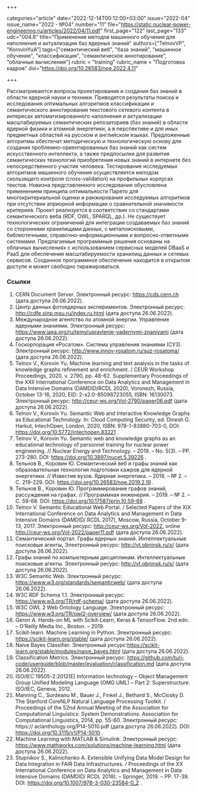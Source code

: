 +++

categories="article"
date="2022-12-14T00:12:00+03:00"
issue="2022-04"
issue_name="2022 - №04"
number="11"
file="https://static.nuclear-power-engineering.ru/articles/2022/04/11.pdf"
first_page="122"
last_page="133"
udc="004.8"
title="Применение методов машинного обучения для наполнения и актуализации баз ядерных знаний"
authors=["TelnovVP", "KorovinYuA"]
tags=["семантический веб", "база знаний", "машинное обучение", "классификация", "семантическое аннотирование", "облачные вычисления"]
rubric = "training"
rubric_name = "Подготовка кадров"
doi="https://doi.org/10.26583/npe.2022.4.11"

+++

Рассматриваются вопросы проектирования и создания баз знаний в области ядерной науки и техники. Приводятся результаты поиска и исследования оптимальных алгоритмов классификации и семантического аннотирования текстового сетевого контента в интересах автоматизированного наполнения и актуализации масштабируемых семантических репозиториев (баз знаний) в области ядерной физики и атомной энергетики, а в перспективе и для иных предметных областей на русском и английском языках. Предложенные алгоритмы обеспечат методическую и технологическую основу для создания проблемно-ориентированных баз знаний как систем искусственного интеллекта, а также предпосылки для развития семантических технологий приобретения новых знаний в интернете без непосредственного участия человека. Тестирование исследуемых алгоритмов машинного обучения осуществляется методом скользящего контроля (cross-validation) на профильных корпусах текстов. Новизна представленного исследования обусловлена применением принципа оптимальности Парето для многокритериальной оценки и ранжирования исследуемых алгоритмов при отсутствии априорной информации о сравнительной значимости критериев. Проект реализуется в соответствии со стандартами семантического веба (RDF, OWL, SPARQL, др.). Не существует технологических ограничений для интеграции создаваемых баз знаний со сторонними хранилищами данных, с метапоисковыми, библиотечными, справочно-информационными и вопросно-ответными системами. Предлагаемые программные решения основаны на облачных вычислениях с использованием сервисных моделей DBaaS и PaaS для обеспечения масштабируемости хранилищ данных и сетевых сервисов. Созданное программное обеспечение находится в открытом доступе и может свободно тиражироваться.

### Ссылки

1. CERN Document Server. Электронный ресурс: https://cds.cern.ch (дата доступа 26.06.2022).
2. Центр данных фотоядерных экспериментов. Электронный ресурс: http://cdfe.sinp.msu.ru/index.ru.html (дата доступа 26.06.2022).
3. Международное агентство по атомной энергии. Управление ядерными знаниями. Электронный ресурс: https://www.iaea.org/ru/temy/upravlenie-yadernymi-znaniyami (дата доступа 26.06.2022).
4. Госкорпорация «Росатом». Система управления знаниями (СУЗ). Электронный ресурс: http://www.innov-rosatom.ru/suz-rosatoma/ (дата доступа 26.06.2022).
5. Telnov V., Korovin Yu. Machine learning and text analysis in the tasks of knowledge graphs refinement and enrichment. / CEUR Workshop Proceedings, 2020, v. 2790, pp. 48-62. Supplementary Proceedings of the XXII International Conference on Data Analytics and Management in Data Intensive Domains (DAMDID/RCDL 2020), Voronezh, Russia, October 13-16, 2020, EID: 2-s2.0-85098723055, ISBN: 16130073. Электронный ресурс: http://ceur-ws.org/Vol-2790/paper06.pdf (дата доступа 26.06.2022).
6. Telnov V., Korovin Yu. Semantic Web and Interactive Knowledge Graphs as Educational Technology. In: Cloud Computing Security, ed. Dinesh G. Harkut, IntechOpen, London, 2020, ISBN: 978-1-83880-703-0, DOI: https://doi.org/10.5772/intechopen.83221 .
7. Telnov V., Korovin Yu. Semantic web and knowledge graphs as an educational technology of personnel training for nuclear power engineering. // Nuclear Energy and Technology. – 2019. – No. 5(3). – PP. 273-280. DOI: https://doi.org/10.3897/nucet.5.39226 .
8. Тельнов В., Коровин Ю. Семантический веб и графы знаний как образовательная технология подготовки кажров для ядерной энергетики. // Известия вузов. Ядерная энергетика. – 2019. – № 2. – С. 219-229. DOI: https://doi.org/10.26583/npe.2019.2.19 .
9. Тельнов В., Коровин Ю. Программирование графов знаний, рассуждения на графах. // Программная инженерия. – 2019. – № 2. – С. 59-68. DOI: https://doi.org/10.17587/prin.10.59-68 .
10. Telnov V. Semantic Educational Web Portal. / Selected Papers of the XIX International Conference on Data Analytics and Management in Data Intensive Domains (DAMDID/ RCDL 2017), Moscow, Russia, October 9-13, 2017. Электронный ресурс: http://ceur-ws.org/Vol-2022, online http://ceur-ws.org/Vol-2022/paper11.pdf (дата доступа 26.06.2022).
11. Семантический портал. Графы ядерных знаний. Интеллектуальные поисковые агенты, Электронный ресурс: http://vt.obninsk.ru/x/ (дата доступа 26.06.2022).
12. Графы знаний по компьютерным дисциплинам. Интеллектуальные поисковые агенты. Электронный ресурс: http://vt.obninsk.ru/s/ (дата доступа 26.06.2022).
13. W3C Semantic Web. Электронный ресурс: https://www.w3.org/standards/semanticweb/ (дата доступа 26.06.2022).
14. W3C RDF Schema 1.1. Электронный ресурс: https://www.w3.org/TR/rdf-schema/ (дата доступа 26.06.2022).
15. W3C OWL 2 Web Ontology Language. Электронный ресурс: https://www.w3.org/TR/owl2-overview/ (дата доступа 26.06.2022).
16. Geron A. Hands-on ML with Scikit-Learn, Keras & TensorFlow. 2nd edn. – O’Reilly Media Inc., Boston. – 2019.
17. Scikit-learn. Machine Learning in Python. Электронный ресурс: https://scikit-learn.org/stable/ (дата доступа 26.06.2022).
18. Naive Bayes Classifier. Электронный ресурс:https://scikit-learn.org/stable/modules/naive_bayes.html (дата доступа 26.06.2022).
19. Classification Metrics. Электронный ресурс: https://github.com/turi-code/userguide/blob/master/evaluation/classification.md (дата доступа 26.06.2022).
20. ISO/IEC 19505-2:2012(E) Information technology – Object Management Group Unified Modeling Language (OMG UML) – Part 2: Superstructure. ISO/IEC, Geneva, 2012.
21. Manning C., Surdeanu M., Bauer J., Finkel J., Bethard S., McClosky D. The Stanford CoreNLP Natural Language Processing Toolkit. / Proceedings of the 52nd Annual Meeting of the Association for Computational Linguistics: System Demonstrations. Association for Computational Linguistics, 2014, pp. 55-60. Электронный ресурс: https:// aclanthology.org/P14-5010.pdf (дата доступа 26.06.2022). DOI: https://doi.org/10.3115/v1/P14-5010 .
22. Machine Learning with MATLAB & Simulink. Электронный ресурс: https://www.mathworks.com/solutions/machine-learning.html (дата доступа 26.06.2022).
23. Stupnikov S., Kalinichenko A. Extensible Unifying Data Model Design for Data Integration in FAIR Data Infrastructures. / Proceedings of the XX International Conference on Data Analytics and Management in Data Intensive Domains (DAMDID/ RCDL 2018). – Springer, 2019. – PP. 17-39. DOI: https://doi.org/10.1007/978-3-030-23584-0_2 .